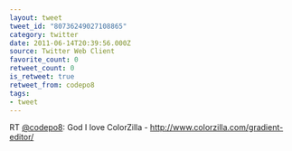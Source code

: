 ```yaml
---
layout: tweet
tweet_id: "80736249027108865"
category: twitter
date: 2011-06-14T20:39:56.000Z
source: Twitter Web Client
favorite_count: 0
retweet_count: 0
is_retweet: true
retweet_from: codepo8
tags:
- tweet
---
```


RT [@codepo8](https://twitter.com/@codepo8): God I love ColorZilla - http://www.colorzilla.com/gradient-editor/
